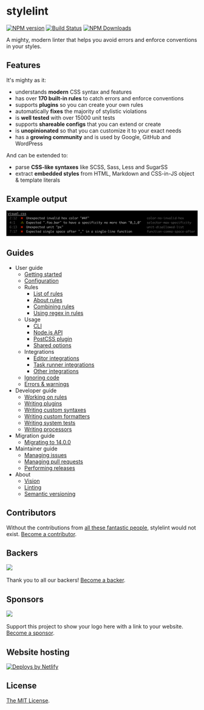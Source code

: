 # stylelint

[![NPM version](https://img.shields.io/npm/v/stylelint.svg)](https://www.npmjs.org/package/stylelint) [![Build Status](https://github.com/stylelint/stylelint/workflows/CI/badge.svg)](https://github.com/stylelint/stylelint/actions) [![NPM Downloads](https://img.shields.io/npm/dm/stylelint.svg)](https://npmcharts.com/compare/stylelint?minimal=true)

A mighty, modern linter that helps you avoid errors and enforce conventions in your styles.

## Features

It's mighty as it:

- understands **modern** CSS syntax and features
- has over **170 built-in rules** to catch errors and enforce conventions
- supports **plugins** so you can create your own rules
- automatically **fixes** the majority of stylistic violations
- is **well tested** with over 15000 unit tests
- supports **shareable configs** that you can extend or create
- is **unopinionated** so that you can customize it to your exact needs
- has a **growing community** and is used by Google, GitHub and WordPress

And can be extended to:

- parse **CSS-like syntaxes** like SCSS, Sass, Less and SugarSS
- extract **embedded styles** from HTML, Markdown and CSS-in-JS object & template literals

## Example output

![Example](https://github.com/stylelint/stylelint/raw/master/example.png?raw=true)

## Guides

- User guide
  - [Getting started](docs/user-guide/get-started.md)
  - [Configuration](docs/user-guide/configure.md)
  - Rules
    - [List of rules](docs/user-guide/rules/list.md)
    - [About rules](docs/user-guide/rules/about.md)
    - [Combining rules](docs/user-guide/rules/combine.md)
    - [Using regex in rules](docs/user-guide/rules/regex.md)
  - Usage
    - [CLI](docs/user-guide/usage/cli.md)
    - [Node.js API](docs/user-guide/usage/node-api.md)
    - [PostCSS plugin](docs/user-guide/usage/postcss-plugin.md)
    - [Shared options](docs/user-guide/usage/options.md)
  - Integrations
    - [Editor integrations](docs/user-guide/integrations/editor.md)
    - [Task runner integrations](docs/user-guide/integrations/task-runner.md)
    - [Other integrations](docs/user-guide/integrations/other.md)
  - [Ignoring code](docs/user-guide/ignore-code.md)
  - [Errors & warnings](docs/user-guide/errors.md)
- Developer guide
  - [Working on rules](docs/developer-guide/rules.md)
  - [Writing plugins](docs/developer-guide/plugins.md)
  - [Writing custom syntaxes](docs/developer-guide/syntaxes.md)
  - [Writing custom formatters](docs/developer-guide/formatters.md)
  - [Writing system tests](docs/developer-guide/system-tests.md)
  - [Writing processors](docs/developer-guide/processors.md)
- Migration guide
  - [Migrating to 14.0.0](docs/migration-guide/to-14.md)
- Maintainer guide
  - [Managing issues](docs/maintainer-guide/issues.md)
  - [Managing pull requests](docs/maintainer-guide/pull-requests.md)
  - [Performing releases](docs/maintainer-guide/releases.md)
- About
  - [Vision](docs/about/vision.md)
  - [Linting](docs/about/linting.md)
  - [Semantic versioning](docs/about/semantic-versioning.md)

## Contributors

Without the contributions from [all these fantastic people](https://github.com/stylelint/stylelint/graphs/contributors), stylelint would not exist. [Become a contributor](CONTRIBUTING.md).

## Backers

<a href="https://opencollective.com/stylelint#backers" target="_blank"><img src="https://opencollective.com/stylelint/backers.svg?width=890" /></a>

Thank you to all our backers! [Become a backer](https://opencollective.com/stylelint#backer).

## Sponsors

<a href="https://opencollective.com/stylelint/sponsor/0/website" target="_blank"><img src="https://opencollective.com/stylelint/sponsor/0/avatar.svg" /></a>

Support this project to show your logo here with a link to your website. [Become a sponsor](https://opencollective.com/stylelint#sponsor).

## Website hosting

<a href="https://www.netlify.com"><img src="https://www.netlify.com/img/global/badges/netlify-color-accent.svg" alt="Deploys by Netlify" /></a>

## License

[The MIT License](https://raw.githubusercontent.com/stylelint/stylelint/master/LICENSE).
